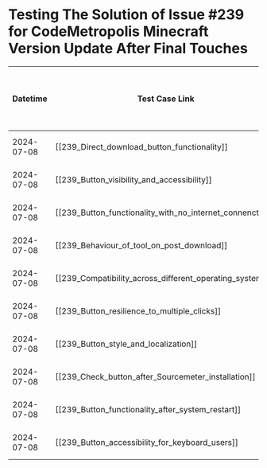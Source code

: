 # Testing The Solution of Issue #239 for CodeMetropolis Minecraft Version Update After Final Touches


| Datetime   | Test Case Link                                            | Tester            | Passed/Failed | Links to issues (if a bug is found) | Consequences (if the test case needs to be fixed) |
| ---------- | --------------------------------------------------------- | ----------------- | ------------- | ----------------------------------- | ------------------------------------------------- |
| 2024-07-08 | [[239_Direct_download_button_functionality]]              | Tóth Bojnik Tibor | Failed        |                                     |                                                   |
| 2024-07-08 | [[239_Button_visibility_and_accessibility]]               | Tóth Bojnik Tibor | Failed        |                                     |                                                   |
| 2024-07-08 | [[239_Button_functionality_with_no_internet_connenction]] | Tóth Bojnik Tibor | Failed        |                                     |                                                   |
| 2024-07-08 | [[239_Behaviour_of_tool_on_post_download]]                | Tóth Bojnik Tibor | Failed        |                                     |                                                   |
| 2024-07-08 | [[239_Compatibility_across_different_operating_systems]]  | Tóth Bojnik Tibor | Failed        |                                     |                                                   |
| 2024-07-08 | [[239_Button_resilience_to_multiple_clicks]]              | Tóth Bojnik Tibor | Failed        |                                     |                                                   |
| 2024-07-08 | [[239_Button_style_and_localization]]                     | Tóth Bojnik Tibor | Failed        |                                     |                                                   |
| 2024-07-08 | [[239_Check_button_after_Sourcemeter_installation]]       | Tóth Bojnik Tibor | Failed        |                                     |                                                   |
| 2024-07-08 | [[239_Button_functionality_after_system_restart]]         | Tóth Bojnik Tibor | Failed        |                                     |                                                   |
| 2024-07-08 | [[239_Button_accessibility_for_keyboard_users]]           | Tóth Bojnik Tibor | Failed        |                                     |                                                   |